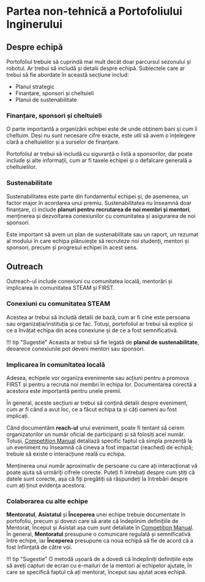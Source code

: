 # **Partea non-tehnică a Portofoliului Inginerului**

## **Despre echipă**

Portofoliul trebuie să cuprindă mai mult decât doar parcursul sezonului și robotul.
Ar trebui să includă și detalii despre echipă. Subiectele care ar trebui să fie
abordate în această secțiune includ:

- Planul strategic
- Finanțare, sponsori și cheltuieli
- Planul de sustenabilitate

### **Finanțare, sponsori și cheltuieli**

O parte importantă a organizării echipei este de unde obținem bani și cum îi cheltuim.
Deși nu sunt necesare cifre exacte, este util să avem o înțelegere clară a cheltuielilor
și a surselor de finanțare.

Portofoliul ar trebui să includă cu siguranță o listă a sponsorilor, dar poate include
și alte informații, cum ar fi taxele echipei și o defalcare generală a cheltuielilor.

### **Sustenabilitate**

Sustenabilitatea este parte din fundamentul echipei și, de asemenea, un factor major în acordarea
unui premiu. Sustenabilitatea nu înseamnă doar finanțare, ci include **planuri pentru**
**recrutarea de noi membri și mentori**, menținerea și dezvoltarea conexiunilor cu comunitatea
și asigurarea de noi sponsori.

Este important să avem un plan de sustenabilitate sau un raport, un rezumat al modului în care
echipa plănuiește să recruteze noi studenți, mentori și sponsori, precum și progresul echipei
în acest sens.

## **Outreach**

Outreach-ul include conexiuni cu comunitatea locală, mentorări și implicarea în comunitatea
STEAM și FIRST.

### **Conexiuni cu comunitatea STEAM**

Acestea ar trebui să includă detalii de bază, cum ar fi cine este persoana sau organizația/instituția
și ce fac. Totuși, portofoliul ar trebui să explice și ce a învățat echipa din acea conexiune și de
ce a fost semnificativă.

<!--prettier-ignore-start-->
!!! tip "Sugestie"
    Aceasta ar trebui să fie legată de **planul de sustenabilitate**, deoarece conexiunile pot deveni
    mentori sau sponsori.
<!--prettier-ignore-end-->

### **Implicarea în comunitatea locală**

Adesea, echipele vor organiza evenimente sau acțiuni pentru a promova FIRST și pentru a recruta noi
membri în echipa lor. Documentarea corectă a acestora este importantă pentru unele premii.

În general, aceste secțiuni ar trebui să conțină detalii despre eveniment, cum ar fi când a avut loc,
ce a făcut echipa ta și câți oameni au fost implicați.

Când documentăm **reach-ul** unui eveniment, poate fi tentant să cerem organizatorilor un număr
oficial de participanți și să folosiți acel număr. Totuși, <a href="https://ftc-resources.firstinspires.org/file/ftc/game/manual" target="_blank">Competition Manual</a>
detaliază specific faptul că simpla prezență la un eveniment nu înseamnă că cineva a fost impactat
(reached) de echipă; trebuie să existe o interacțiune reală cu echipa.

Menținerea unui număr aproximativ de persoane cu care ați interacționat vă poate ajuta să urmăriți
cifrele corecte. Puteți fi întrebați despre cum știți că datele sunt corecte, așa că fiți pregătiți
să răspundeți la întrebări despre cum ați ținut evidența acestora.

### **Colaborarea cu alte echipe**

**Mentoratul**, **Asistatul** și **Începerea** unei echipe trebuie documentate în portofoliu,
precum și dovezi care să arate că îndeplinim definițiile de Mentorat, Început și Asistat așa cum
sunt detaliate în <a href="https://ftc-resources.firstinspires.org/file/ftc/game/manual" target="_blank">Competition Manual</a>.
În general, **Mentoratul** presupune o comunicare regulată și semnificativă între echipe, iar
**Începerea** presupune ca noua echipă să fie de acord că a fost înființată de către voi.

<!--prettier-ignore-start-->
!!! tip "Sugestie"
    O metodă ușoară de a dovedi că îndepliniți definițiile este să aveți capturi de ecran cu e-mailuri
    de la mentori ai echipelor ajutate, în care se specifică faptul că ați mentorat, început sau ajutat
    acea echipă.
<!--prettier-ignore-end-->
